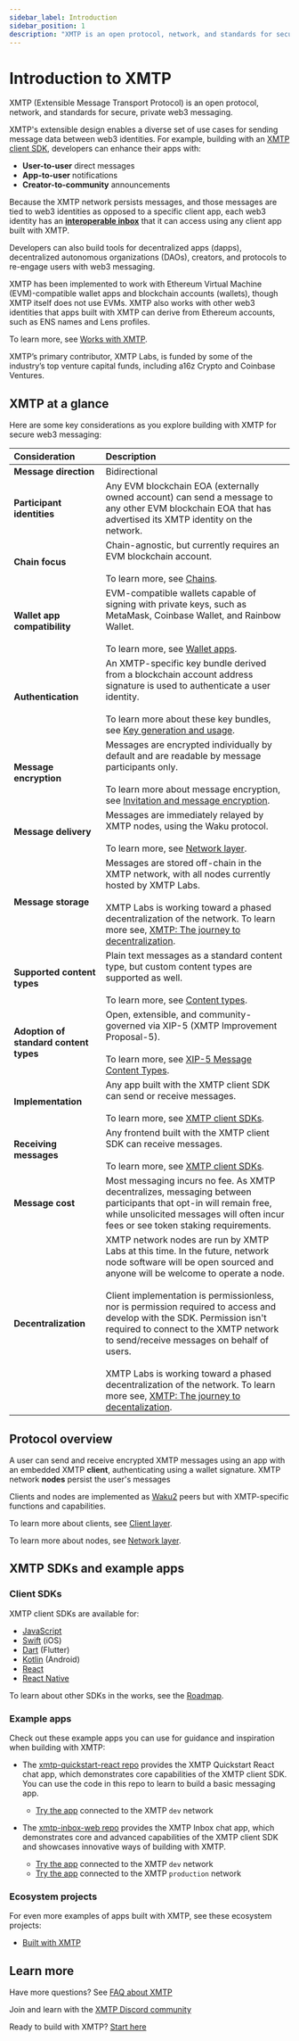 ```yaml
---
sidebar_label: Introduction
sidebar_position: 1
description: "XMTP is an open protocol, network, and standards for secure, private web3 messaging."
---
```


# Introduction to XMTP

XMTP (Extensible Message Transport Protocol) is an open protocol, network, and standards for secure, private web3 messaging.

XMTP's extensible design enables a diverse set of use cases for sending message data between web3 identities. For example, building with an [XMTP client SDK](/docs/introduction#xmtp-sdks-and-example-apps), developers can enhance their apps with:

- **User-to-user** direct messages
- **App-to-user** notifications
- **Creator-to-community** announcements

Because the XMTP network persists messages, and those messages are tied to web3 identities as opposed to a specific client app, each web3 identity has an [**interoperable inbox**](/docs/concepts/interoperable-inbox) that it can access using any client app built with XMTP.

Developers can also build tools for decentralized apps (dapps), decentralized autonomous organizations (DAOs), creators, and protocols to re-engage users with web3 messaging.

XMTP has been implemented to work with Ethereum Virtual Machine (EVM)-compatible wallet apps and blockchain accounts (wallets), though XMTP itself does not use EVMs. XMTP also works with other web3 identities that apps built with XMTP can derive from Ethereum accounts, such as ENS names and Lens profiles.

To learn more, see [Works with XMTP](/docs/build/dev-faqs).

XMTP’s primary contributor, XMTP Labs, is funded by some of the industry’s top venture capital funds, including a16z Crypto and Coinbase Ventures.

## XMTP at a glance

Here are some key considerations as you explore building with XMTP for secure web3 messaging:

| Consideration                          | Description                                                                                                                                                                                                                                                                                                                                                                                                                                                                                                                                                               |
| :------------------------------------- | :------------------------------------------------------------------------------------------------------------------------------------------------------------------------------------------------------------------------------------------------------------------------------------------------------------------------------------------------------------------------------------------------------------------------------------------------------------------------------------------------------------------------------------------------------------------------ |
| **Message direction**                  | Bidirectional                                                                                                                                                                                                                                                                                                                                                                                                                                                                                                                                                             |
| **Participant identities**             | Any EVM blockchain EOA (externally owned account) can send a message to any other EVM blockchain EOA that has advertised its XMTP identity on the network.                                                                                                                                                                                                                                                                                                                                                                                                                |
| **Chain focus**                        | Chain-agnostic, but currently requires an EVM blockchain account. <br /><br /> To learn more, see [Chains](/docs/build/dev-faqs#chains).                                                                                                                                                                                                                                                                                                                                                                                                                                  |
| **Wallet app compatibility**           | EVM-compatible wallets capable of signing with private keys, such as MetaMask, Coinbase Wallet, and Rainbow Wallet. <br /><br /> To learn more, see [Wallet apps](/docs/build/dev-faqs#wallet-apps).                                                                                                                                                                                                                                                                                                                                                                      |
| **Authentication**                     | An XMTP-specific key bundle derived from a blockchain account address signature is used to authenticate a user identity. <br /><br /> To learn more about these key bundles, see [Key generation and usage](/docs/concepts/key-generation-and-usage).                                                                                                                                                                                                                                                                                                                     |
| **Message encryption**                 | Messages are encrypted individually by default and are readable by message participants only. <br /><br /> To learn more about message encryption, see [Invitation and message encryption](/docs/concepts/invitation-and-message-encryption).                                                                                                                                                                                                                                                                                                                             |
| **Message delivery**                   | Messages are immediately relayed by XMTP nodes, using the Waku protocol. <br /><br /> To learn more, see [Network layer](/docs/concepts/architectural-overview#network-layer).                                                                                                                                                                                                                                                                                                                                                                                            |
| **Message storage**                    | Messages are stored off-chain in the XMTP network, with all nodes currently hosted by XMTP Labs. <br /><br /> XMTP Labs is working toward a phased decentralization of the network. To learn more see, [XMTP: The journey to decentralization](/blog/journey-to-decentralization).                                                                                                                                                                                                                                                                                         |
| **Supported content types**            | Plain text messages as a standard content type, but custom content types are supported as well. <br /><br /> To learn more, see [Content types](/docs/concepts/content-types).                                                                                                                                                                                                                                                                                                                                                                                            |
| **Adoption of standard content types** | Open, extensible, and community-governed via XIP-5 (XMTP Improvement Proposal-5). <br /><br /> To learn more, see [XIP-5 Message Content Types](https://github.com/xmtp/XIPs/blob/main/XIPs/xip-5-message-content-types.md).                                                                                                                                                                                                                                                                                                                                              |
| **Implementation**                     | Any app built with the XMTP client SDK can send or receive messages. <br /><br /> To learn more, see [XMTP client SDKs](#client-sdks).                                                                                                                                                                                                                                                                                                                                                                                                                                    |
| **Receiving messages**                 | Any frontend built with the XMTP client SDK can receive messages. <br /><br /> To learn more, see [XMTP client SDKs](#client-sdks).                                                                                                                                                                                                                                                                                                                                                                                                                                       |
| **Message cost**                       | Most messaging incurs no fee. As XMTP decentralizes, messaging between participants that opt-in will remain free, while unsolicited messages will often incur fees or see token staking requirements. <!--<br /><br /> To learn more, see Will XMTP have gas fees?-->                                                                                                                                                                                                                                                                                                     |
| **Decentralization**                   | XMTP network nodes are run by XMTP Labs at this time. In the future, network node software will be open sourced and anyone will be welcome to operate a node. <br /><br /> Client implementation is permissionless, nor is permission required to access and develop with the SDK. Permission isn't required to connect to the XMTP network to send/receive messages on behalf of users. <br /><br /> XMTP Labs is working toward a phased decentralization of the network. To learn more see, [XMTP: The journey to decentalization](/blog/journey-to-decentralization). |

## Protocol overview

A user can send and receive encrypted XMTP messages using an app with an embedded XMTP **client**, authenticating using a wallet signature. XMTP network **nodes** persist the user's messages

Clients and nodes are implemented as [Waku2](https://rfc.vac.dev/spec/10/) peers but with XMTP-specific functions and capabilities.

To learn more about clients, see [Client layer](/docs/concepts/architectural-overview#client-layer).

To learn more about nodes, see [Network layer](/docs/concepts/architectural-overview#network-layer).

## XMTP SDKs and example apps

### Client SDKs

XMTP client SDKs are available for:

- [JavaScript](/docs/sdks/js-quickstart)
- [Swift](/docs/sdks/swift-quickstart) (iOS)
- [Dart](/docs/sdks/dart-quickstart) (Flutter)
- [Kotlin](/docs/sdks/kotlin-quickstart) (Android)
- [React](/docs/sdks/react-quickstart)
- [React Native](/docs/sdks/rn-quickstart)

To learn about other SDKs in the works, see the [Roadmap](/roadmap).

### Example apps

Check out these example apps you can use for guidance and inspiration when building with XMTP:

- The [xmtp-quickstart-react repo](https://github.com/xmtp/xmtp-quickstart-react) provides the XMTP Quickstart React chat app, which demonstrates core capabilities of the XMTP client SDK. You can use the code in this repo to learn to build a basic messaging app.

  - [Try the app](https://xmtp-quickstart-react.vercel.app/) connected to the XMTP `dev` network

- The [xmtp-inbox-web repo](https://github.com/xmtp-labs/xmtp-inbox-web) provides the XMTP Inbox chat app, which demonstrates core and advanced capabilities of the XMTP client SDK and showcases innovative ways of building with XMTP.
  - [Try the app](https://dev.xmtp.chat/) connected to the XMTP `dev` network
  - [Try the app](https://xmtp.chat/) connected to the XMTP `production` network

### Ecosystem projects

For even more examples of apps built with XMTP, see these ecosystem projects:

- [Built with XMTP](built-with-xmtp)

## Learn more

Have more questions? See [FAQ about XMTP](/docs/concepts/faq)

Join and learn with the [XMTP Discord community](https://discord.gg/xmtp)

Ready to build with XMTP? [Start here](/docs/build/start-building)
